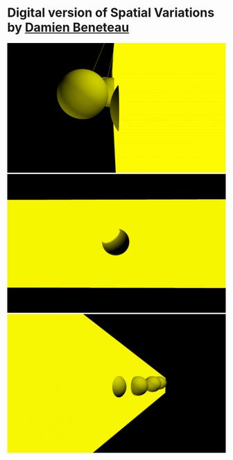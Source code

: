 # Digital version of Spatial Variations by [Damien Beneteau](http://www.damienbeneteau.com)
![](1.gif)
![](3.gif)
![](2.gif)
